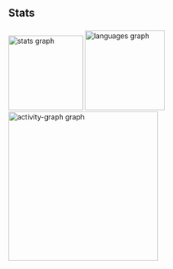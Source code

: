 <h2 align="left">Stats</h2>

###

<div align="left">
  <img src="https://github-readme-stats.vercel.app/api?username=dougsnb&hide_title=false&hide_rank=false&show_icons=false&include_all_commits=false&count_private=true&disable_animations=false&theme=dark&locale=en&hide_border=false&order=1" height="150" alt="stats graph"  />
  <img src="https://github-readme-stats.vercel.app/api/top-langs?username=dougsnb&locale=pt-br&hide_title=false&layout=compact&card_width=320&langs_count=4&theme=dark&hide_border=true&order=2&custom_title=Linguagens" height="160" alt="languages graph"  />
  <img src="https://github-readme-activity-graph.vercel.app/graph?username=dougsnb&radius=16&theme=github-dark&area=true&order=5&custom_title=Douglas%20da%20Silva%20Noveli%20Braga&bg_color=BLACK&hide_title=false&hide_border=true" height="300" alt="activity-graph graph"  />
</div>

###
